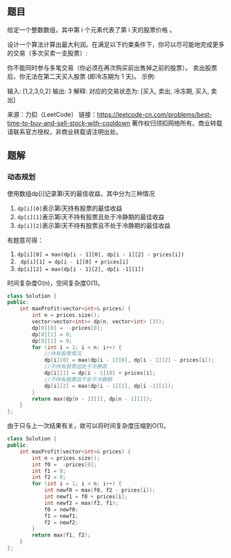 ## 题目

给定一个整数数组，其中第 i 个元素代表了第 i 天的股票价格 。

设计一个算法计算出最大利润。在满足以下约束条件下，你可以尽可能地完成更多的交易（多次买卖一支股票）:

你不能同时参与多笔交易（你必须在再次购买前出售掉之前的股票）。
卖出股票后，你无法在第二天买入股票 (即冷冻期为 1 天)。
示例:

输入: [1,2,3,0,2]
输出: 3 
解释: 对应的交易状态为: [买入, 卖出, 冷冻期, 买入, 卖出]

来源：力扣（LeetCode）
链接：https://leetcode-cn.com/problems/best-time-to-buy-and-sell-stock-with-cooldown
著作权归领扣网络所有。商业转载请联系官方授权，非商业转载请注明出处。

## 题解

### 动态规划

使用数组dp[i]记录第i天的最佳收益，其中分为三种情况

1. `dp[i][0]`表示第i天持有股票的最佳收益
2. `dp[i][1]`表示第i天不持有股票且处于冷静期的最佳收益
3. `dp[i][2]`表示第i天不持有股票且不处于冷静期的最佳收益

有题意可得：

1. `dp[i][0] = max(dp[i - 1][0], dp[i - 1][2] - prices[i]) `
2. ` dp[i][1] = dp[i - 1][0] + prices[i]`
3. `dp[i][2] = max(dp[i - 1][2], dp[i -1][1])`

时间复杂度O(n)，空间复杂度O(1)。

```c++
class Solution {
public:
    int maxProfit(vector<int>& prices) {
        int n = prices.size();
        vector<vector<int>> dp(n, vector<int> (3));
        dp[0][0] =  -prices[0];
        dp[0][1] = 0;
        dp[0][2] = 0;
        for (int i = 1; i < n; i++) {
            //持有股票情况
            dp[i][0] = max(dp[i - 1][0], dp[i - 1][2] - prices[i]);
            //不持有股票且处于冷静其
            dp[i][1] = dp[i - 1][0] + prices[i];
            //不持有股票且不处于冷静期
            dp[i][2] = max(dp[i - 1][2], dp[i -1][1]);
        }
        return max(dp[n - 1][1], dp[n - 1][2]);
    }
};
```

由于只与上一次结果有关，故可以将时间复杂度压缩到O(1)。

```c++
class Solution {
public:
    int maxProfit(vector<int>& prices) {
        int n = prices.size();
        int f0 =  -prices[0];
        int f1 = 0;
        int f2 = 0;
        for (int i = 1; i < n; i++) {
            int newf0 = max(f0, f2 - prices[i]);
            int newf1 = f0 + prices[i];
            int newf2 = max(f2, f1);
            f0 = newf0;
            f1 = newf1;
            f2 = newf2;
        }
        return max(f1, f2);
    }
};
```

